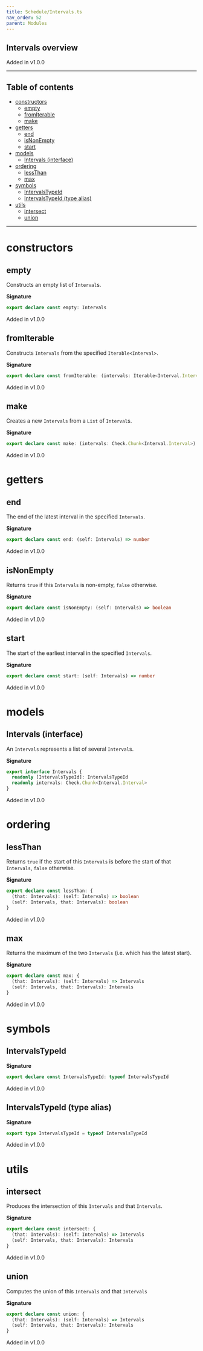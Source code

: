 ```yaml
---
title: Schedule/Intervals.ts
nav_order: 52
parent: Modules
---
```


## Intervals overview

Added in v1.0.0

---

<h2 class="text-delta">Table of contents</h2>

- [constructors](#constructors)
  - [empty](#empty)
  - [fromIterable](#fromiterable)
  - [make](#make)
- [getters](#getters)
  - [end](#end)
  - [isNonEmpty](#isnonempty)
  - [start](#start)
- [models](#models)
  - [Intervals (interface)](#intervals-interface)
- [ordering](#ordering)
  - [lessThan](#lessthan)
  - [max](#max)
- [symbols](#symbols)
  - [IntervalsTypeId](#intervalstypeid)
  - [IntervalsTypeId (type alias)](#intervalstypeid-type-alias)
- [utils](#utils)
  - [intersect](#intersect)
  - [union](#union)

---

# constructors

## empty

Constructs an empty list of `Interval`s.

**Signature**

```ts
export declare const empty: Intervals
```

Added in v1.0.0

## fromIterable

Constructs `Intervals` from the specified `Iterable<Interval>`.

**Signature**

```ts
export declare const fromIterable: (intervals: Iterable<Interval.Interval>) => Intervals
```

Added in v1.0.0

## make

Creates a new `Intervals` from a `List` of `Interval`s.

**Signature**

```ts
export declare const make: (intervals: Check.Chunk<Interval.Interval>) => Intervals
```

Added in v1.0.0

# getters

## end

The end of the latest interval in the specified `Intervals`.

**Signature**

```ts
export declare const end: (self: Intervals) => number
```

Added in v1.0.0

## isNonEmpty

Returns `true` if this `Intervals` is non-empty, `false` otherwise.

**Signature**

```ts
export declare const isNonEmpty: (self: Intervals) => boolean
```

Added in v1.0.0

## start

The start of the earliest interval in the specified `Intervals`.

**Signature**

```ts
export declare const start: (self: Intervals) => number
```

Added in v1.0.0

# models

## Intervals (interface)

An `Intervals` represents a list of several `Interval`s.

**Signature**

```ts
export interface Intervals {
  readonly [IntervalsTypeId]: IntervalsTypeId
  readonly intervals: Check.Chunk<Interval.Interval>
}
```

Added in v1.0.0

# ordering

## lessThan

Returns `true` if the start of this `Intervals` is before the start of that
`Intervals`, `false` otherwise.

**Signature**

```ts
export declare const lessThan: {
  (that: Intervals): (self: Intervals) => boolean
  (self: Intervals, that: Intervals): boolean
}
```

Added in v1.0.0

## max

Returns the maximum of the two `Intervals` (i.e. which has the latest start).

**Signature**

```ts
export declare const max: {
  (that: Intervals): (self: Intervals) => Intervals
  (self: Intervals, that: Intervals): Intervals
}
```

Added in v1.0.0

# symbols

## IntervalsTypeId

**Signature**

```ts
export declare const IntervalsTypeId: typeof IntervalsTypeId
```

Added in v1.0.0

## IntervalsTypeId (type alias)

**Signature**

```ts
export type IntervalsTypeId = typeof IntervalsTypeId
```

Added in v1.0.0

# utils

## intersect

Produces the intersection of this `Intervals` and that `Intervals`.

**Signature**

```ts
export declare const intersect: {
  (that: Intervals): (self: Intervals) => Intervals
  (self: Intervals, that: Intervals): Intervals
}
```

Added in v1.0.0

## union

Computes the union of this `Intervals` and that `Intervals`

**Signature**

```ts
export declare const union: {
  (that: Intervals): (self: Intervals) => Intervals
  (self: Intervals, that: Intervals): Intervals
}
```

Added in v1.0.0
